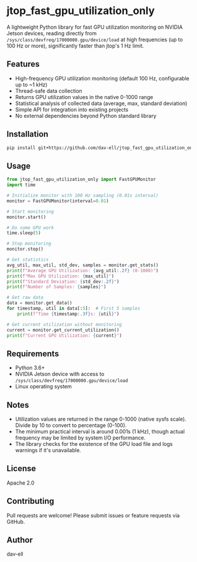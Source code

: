 # jtop_fast_gpu_utilization_only

A lightweight Python library for fast GPU utilization monitoring on NVIDIA Jetson devices, reading directly from `/sys/class/devfreq/17000000.gpu/device/load` at high frequencies (up to 100 Hz or more), significantly faster than jtop's 1 Hz limit.

## Features
- High-frequency GPU utilization monitoring (default 100 Hz, configurable up to ~1 kHz)
- Thread-safe data collection
- Returns GPU utilization values in the native 0-1000 range
- Statistical analysis of collected data (average, max, standard deviation)
- Simple API for integration into existing projects
- No external dependencies beyond Python standard library

## Installation
```bash
pip install git+https://github.com/dav-ell/jtop_fast_gpu_utilization_only
```

## Usage
```python
from jtop_fast_gpu_utilization_only import FastGPUMonitor
import time

# Initialize monitor with 100 Hz sampling (0.01s interval)
monitor = FastGPUMonitor(interval=0.01)

# Start monitoring
monitor.start()

# Do some GPU work
time.sleep(5)

# Stop monitoring
monitor.stop()

# Get statistics
avg_util, max_util, std_dev, samples = monitor.get_stats()
print(f"Average GPU Utilization: {avg_util:.2f} (0-1000)")
print(f"Max GPU Utilization: {max_util}")
print(f"Standard Deviation: {std_dev:.2f}")
print(f"Number of Samples: {samples}")

# Get raw data
data = monitor.get_data()
for timestamp, util in data[:5]:  # First 5 samples
    print(f"Time {timestamp:.3f}s: {util}")

# Get current utilization without monitoring
current = monitor.get_current_utilization()
print(f"Current GPU Utilization: {current}")
```

## Requirements
- Python 3.6+
- NVIDIA Jetson device with access to `/sys/class/devfreq/17000000.gpu/device/load`
- Linux operating system

## Notes
- Utilization values are returned in the range 0-1000 (native sysfs scale). Divide by 10 to convert to percentage (0-100).
- The minimum practical interval is around 0.001s (1 kHz), though actual frequency may be limited by system I/O performance.
- The library checks for the existence of the GPU load file and logs warnings if it's unavailable.

## License
Apache 2.0

## Contributing
Pull requests are welcome! Please submit issues or feature requests via GitHub.

## Author
dav-ell